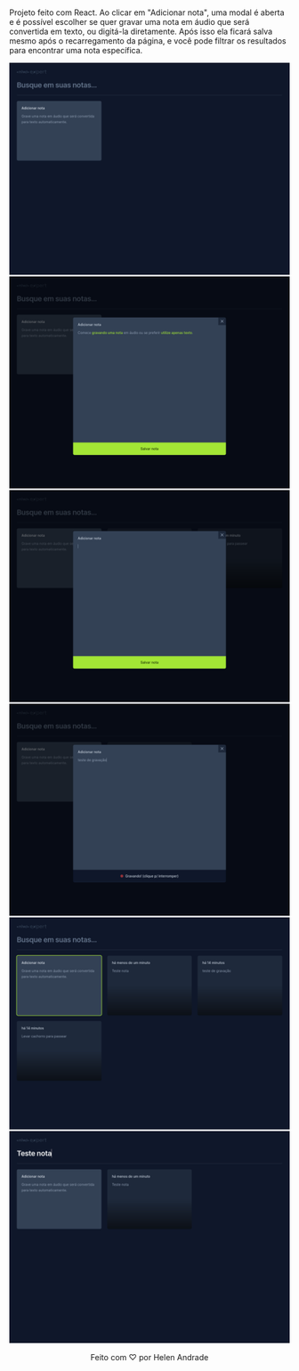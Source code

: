 # <p align="center">
  Projeto feito com React. Ao clicar em "Adicionar nota", uma modal é aberta e é possível escolher se quer gravar uma nota em áudio que será convertida em texto, ou digitá-la diretamente. Após isso ela ficará salva mesmo após o recarregamento da página, e você pode filtrar os resultados para encontrar uma nota específica.
</p>

<p align="center">
    <img src="src/assets/tela-1.png" alt="Imagem 1 do projeto">
    <img src="src/assets/tela-2.png" alt="Imagem 1 do projeto">
    <img src="src/assets/tela-3.png" alt="Imagem 1 do projeto">
    <img src="src/assets/tela-4.png" alt="Imagem 1 do projeto">
    <img src="src/assets/tela-5.png" alt="Imagem 1 do projeto">
    <img src="src/assets/tela-6.png" alt="Imagem 1 do projeto">

</p>

<p align="center">
  Feito com ♡ por Helen Andrade
</p>
